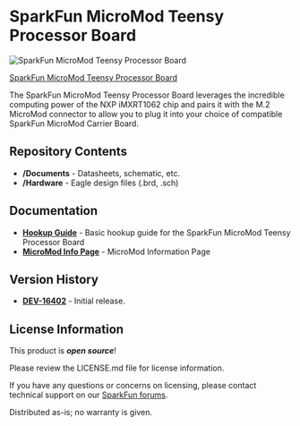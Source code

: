 SparkFun MicroMod Teensy Processor Board 
========================================

![SparkFun MicroMod Teensy Processor Board](https://cdn.sparkfun.com/assets/parts/1/5/1/3/2/16402-SparkFun_MicroMod_Teensy_Processor-01.jpg)

[SparkFun MicroMod Teensy Processor Board](https://www.sparkfun.com/products/16402)

The SparkFun MicroMod Teensy Processor Board leverages the incredible computing power of the NXP iMXRT1062 chip and pairs it with the M.2 MicroMod connector to allow you to plug it into your choice of compatible SparkFun MicroMod Carrier Board.

Repository Contents
-------------------

* **/Documents** - Datasheets, schematic, etc.
* **/Hardware** - Eagle design files (.brd, .sch)

Documentation
--------------
* **[Hookup Guide](https://learn.sparkfun.com/tutorials/micromod-teensy-processor-hookup-guide)** - Basic hookup guide for the SparkFun MicroMod Teensy Processor Board
* **[MicroMod Info Page](https://www.sparkfun.com/micromod)** - MicroMod Information Page

Version History
---------------
* **[DEV-16402](https://www.sparkfun.com/products/16402)** - Initial release.

License Information
-------------------

This product is _**open source**_! 

Please review the LICENSE.md file for license information. 

If you have any questions or concerns on licensing, please contact technical support on our [SparkFun forums](https://forum.sparkfun.com/viewforum.php?f=152).

Distributed as-is; no warranty is given.
